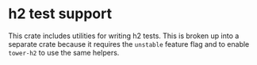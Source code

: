 # h2 test support

This crate includes utilities for writing h2 tests. This is broken up into a
separate crate because it requires the `unstable` feature flag and to enable
`tower-h2` to use the same helpers.
